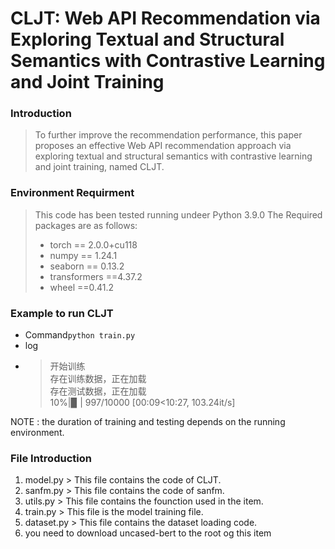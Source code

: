 # CLJT: Web API Recommendation via Exploring Textual and Structural Semantics with Contrastive Learning and Joint Training
### Introduction
> To further improve the recommendation performance, this paper proposes an effective Web API recommendation approach via exploring textual and structural semantics with contrastive learning and joint training, named CLJT. 
### Environment Requirment
> This code has been tested running undeer Python 3.9.0
> The Required packages are as follows:
> - torch == 2.0.0+cu118
> - numpy == 1.24.1
> - seaborn == 0.13.2
> - transformers ==4.37.2
> - wheel ==0.41.2

### Example to run CLJT
 - Command`python train.py`  
 - log
 - >    开始训练    
存在训练数据，正在加载     
存在测试数据，正在加载    
 10%|▉         | 997/10000 [00:09<10:27, 103.24it/s]
   
NOTE : the duration of training and testing depends on the running environment.


### File Introduction
1. model.py > This file contains the code of CLJT.
2. sanfm.py > This file contains the code of sanfm.
3. utils.py > This file contains the founction used in the item.
4. train.py > This file is the model training file.
5. dataset.py > This file contains the dataset loading code.
6. you need to download uncased-bert to the root og this item

